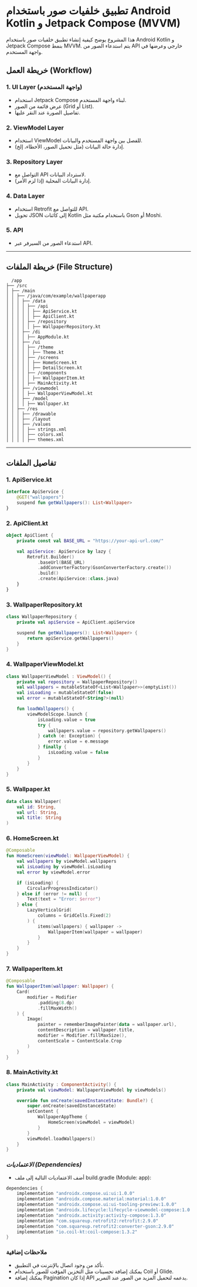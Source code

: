 # تطبيق خلفيات صور باستخدام Android Kotlin و Jetpack Compose (MVVM)

هذا المشروع يوضح كيفية إنشاء تطبيق خلفيات صور باستخدام Android Kotlin و Jetpack Compose بنمط MVVM. يتم استدعاء الصور من API خارجي وعرضها في واجهة المستخدم.

## خريطة العمل (Workflow)

### 1. **UI Layer (واجهة المستخدم)**
   - استخدام Jetpack Compose لبناء واجهة المستخدم.
   - عرض قائمة من الصور (Grid أو List).
   - تفاصيل الصورة عند النقر عليها.

### 2. **ViewModel Layer**
   - استخدام ViewModel للفصل بين واجهة المستخدم والبيانات.
   - إدارة حالة البيانات (مثل تحميل الصور، الأخطاء، إلخ).

### 3. **Repository Layer**
   - التواصل مع API لاسترداد البيانات.
   - إدارة البيانات المحلية (إذا لزم الأمر).

### 4. **Data Layer**
   - استخدام Retrofit للتواصل مع API.
   - تحويل JSON إلى كائنات Kotlin باستخدام مكتبة مثل Gson أو Moshi.

### 5. **API**
   - استدعاء الصور من السيرفر عبر API.

---

## خريطة الملفات (File Structure)
```maps
  /app
├── /src
│ ├── /main
│ │ ├── /java/com/example/wallpaperapp
│ │ │ ├── /data
│ │ │ │ ├── /api
│ │ │ │ │ ├── ApiService.kt
│ │ │ │ │ ├── ApiClient.kt
│ │ │ │ ├── /repository
│ │ │ │ │ ├── WallpaperRepository.kt
│ │ │ ├── /di
│ │ │ │ ├── AppModule.kt
│ │ │ ├── /ui
│ │ │ │ ├── /theme
│ │ │ │ │ ├── Theme.kt
│ │ │ │ ├── /screens
│ │ │ │ │ ├── HomeScreen.kt
│ │ │ │ │ ├── DetailScreen.kt
│ │ │ │ ├── /components
│ │ │ │ │ ├── WallpaperItem.kt
│ │ │ │ ├── MainActivity.kt
│ │ │ ├── /viewmodel
│ │ │ │ ├── WallpaperViewModel.kt
│ │ │ ├── /model
│ │ │ │ ├── Wallpaper.kt
│ │ ├── /res
│ │ │ ├── /drawable
│ │ │ ├── /layout
│ │ │ ├── /values
│ │ │ │ ├── strings.xml
│ │ │ │ ├── colors.xml
│ │ │ │ ├── themes.xml
```

---

## تفاصيل الملفات

### 1. **ApiService.kt**
```kotlin
interface ApiService {
    @GET("wallpapers")
    suspend fun getWallpapers(): List<Wallpaper>
}
```
### 2. **ApiClient.kt**
```kotlin
object ApiClient {
    private const val BASE_URL = "https://your-api-url.com/"

    val apiService: ApiService by lazy {
        Retrofit.Builder()
            .baseUrl(BASE_URL)
            .addConverterFactory(GsonConverterFactory.create())
            .build()
            .create(ApiService::class.java)
    }
}
```
### 3. **WallpaperRepository.kt**
```kotlin
class WallpaperRepository {
    private val apiService = ApiClient.apiService

    suspend fun getWallpapers(): List<Wallpaper> {
        return apiService.getWallpapers()
    }
}
```
### 4. **WallpaperViewModel.kt**
```kotlin
class WallpaperViewModel : ViewModel() {
    private val repository = WallpaperRepository()
    val wallpapers = mutableStateOf<List<Wallpaper>>(emptyList())
    val isLoading = mutableStateOf(false)
    val error = mutableStateOf<String?>(null)

    fun loadWallpapers() {
        viewModelScope.launch {
            isLoading.value = true
            try {
                wallpapers.value = repository.getWallpapers()
            } catch (e: Exception) {
                error.value = e.message
            } finally {
                isLoading.value = false
            }
        }
    }
}
```
### 5. **Wallpaper.kt**
```kotlin
data class Wallpaper(
    val id: String,
    val url: String,
    val title: String
)
```
### 6. **HomeScreen.kt**
```kotlin
@Composable
fun HomeScreen(viewModel: WallpaperViewModel) {
    val wallpapers by viewModel.wallpapers
    val isLoading by viewModel.isLoading
    val error by viewModel.error

    if (isLoading) {
        CircularProgressIndicator()
    } else if (error != null) {
        Text(text = "Error: $error")
    } else {
        LazyVerticalGrid(
            columns = GridCells.Fixed(2)
        ) {
            items(wallpapers) { wallpaper ->
                WallpaperItem(wallpaper = wallpaper)
            }
        }
    }
}
```
### 7. **WallpaperItem.kt**
```kotlin
@Composable
fun WallpaperItem(wallpaper: Wallpaper) {
    Card(
        modifier = Modifier
            .padding(8.dp)
            .fillMaxWidth()
    ) {
        Image(
            painter = rememberImagePainter(data = wallpaper.url),
            contentDescription = wallpaper.title,
            modifier = Modifier.fillMaxSize(),
            contentScale = ContentScale.Crop
        )
    }
}
```
### 8. **MainActivity.kt**
```kotlin
class MainActivity : ComponentActivity() {
    private val viewModel: WallpaperViewModel by viewModels()

    override fun onCreate(savedInstanceState: Bundle?) {
        super.onCreate(savedInstanceState)
        setContent {
            WallpaperAppTheme {
                HomeScreen(viewModel = viewModel)
            }
        }
        viewModel.loadWallpapers()
    }
}
```


 ### ***الاعتماديات (Dependencies)***
 - أضف الاعتماديات التالية إلى ملف build.gradle (Module: app):
```groovy
dependencies {
    implementation "androidx.compose.ui:ui:1.0.0"
    implementation "androidx.compose.material:material:1.0.0"
    implementation "androidx.compose.ui:ui-tooling-preview:1.0.0"
    implementation "androidx.lifecycle:lifecycle-viewmodel-compose:1.0.0-alpha07"
    implementation "androidx.activity:activity-compose:1.3.0"
    implementation "com.squareup.retrofit2:retrofit:2.9.0"
    implementation "com.squareup.retrofit2:converter-gson:2.9.0"
    implementation "io.coil-kt:coil-compose:1.3.2"
}
```
### ملاحظات إضافية
- تأكد من وجود اتصال بالإنترنت في التطبيق.
- يمكنك إضافة تحسينات مثل التخزين المؤقت للصور باستخدام Coil أو Glide.
- يمكنك إضافة Pagination إذا كان API يدعمه لتحميل المزيد من الصور عند التمرير.
